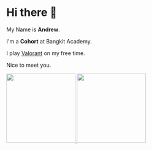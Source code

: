 # Hi there 👋

My Name is **Andrew**.

I'm a **Cohort** at Bangkit Academy.

I play [Valorant](https://playvalorant.com/) on my free time.

Nice to meet you.

<p align="left">
<a href="https://github.com/wonmk">
  <img height="180em" src="https://github-readme-stats-eight-theta.vercel.app/api?username=wonmk&show_icons=true&theme=algolia&include_all_commits=true&count_private=true"/>
  <img height="180em" src="https://github-readme-stats-eight-theta.vercel.app/api/top-langs/?username=wonmk&layout=compact&langs_count=8&theme=algolia"/>
</a>
</p>
